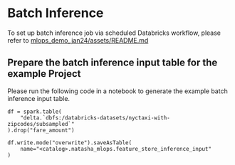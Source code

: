 # Batch Inference
To set up batch inference job via scheduled Databricks workflow, please refer to [mlops_demo_jan24/assets/README.md](../../assets/README.md)

## Prepare the batch inference input table for the example Project
Please run the following code in a notebook to generate the example batch inference input table.

```
df = spark.table(
    "delta.`dbfs:/databricks-datasets/nyctaxi-with-zipcodes/subsampled`"
).drop("fare_amount")

df.write.mode("overwrite").saveAsTable(
    name="<catalog>.natasha_mlops.feature_store_inference_input"
)
```
